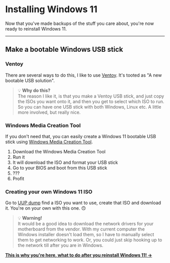 # Installing Windows 11

Now that you've made backups of the stuff you care about, you're now ready to reinstall Windows 11.

---

## Make a bootable Windows USB stick
### Ventoy
There are several ways to do this, I like to use [Ventoy](https://github.com/ventoy/Ventoy). It's tooted as "A new bootable USB solution".

> 💡 **Why do this?**  
> The reason I like it, is that you make a Ventoy USB stick, and just copy the ISOs you want onto it, and then you get to select which ISO to run. So you can have one USB stick with both Windows, Linux etc. A little more involved, but really nice.

### Windows Media Creation Tool
If you don't need that, you can easily create a Windows 11 bootable USB stick using [Windows Media Creation Tool](https://www.microsoft.com/software-download/windows11).

1. Download the Windows Media Creation Tool
2. Run it
3. It will download the ISO and format your USB stick
4. Go to your BIOS and boot from this USB stick
5. ???
6. Profit

### Creating your own Windows 11 ISO
Go to [UUP dump](https://uupdump.net/) find a ISO you want to use, create that ISO and download it. You're on your own with this one. 🙃

> 💡 **Warning!**  
> It would be a good idea to download the network drivers for your motherboard from the vendor. With my current computer the Windows installer doesn't load them, so I have to manually select them to get networking to work. Or, you could just skip hooking up to the network till after you are in Windows.

**[This is why you're here, what to do after you reinstall Windows 11! →](after.md)**